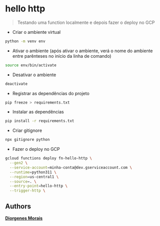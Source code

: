 # hello http

> Testando uma function localmente e depois fazer o deploy no GCP

- Criar o ambiente virtual

```sh
python -m venv env
```

- Ativar o ambiente (após ativar o ambiente, verá o nome do ambiente entre parênteses no início da linha de comando)

```sh
source env/bin/activate
```

- Desativar o ambiente

```sh
deactivate
```

- Registrar as dependências do projeto

```sh
pip freeze > requirements.txt
```

- Instalar as dependências

```sh
pip install -r requirements.txt
```

- Criar gitignore

```sh
npx gitignore python
```

- Fazer o deploy no GCP

```sh
gcloud functions deploy fn-hello-http \
  --gen2 \
  --service-account=minha-conta@dev.gserviceaccount.com \
  --runtime=python311 \
  --region=us-central1 \
  --source=. \
  --entry-point=hello-http \
  --trigger-http \
```

## Authors

[**Diorgenes Morais**](https://github.com/diorgenesmorais)

